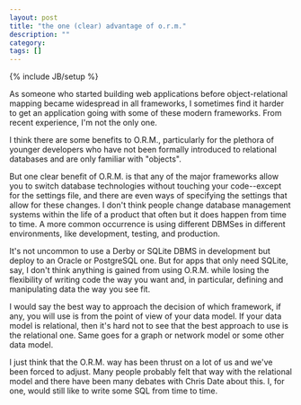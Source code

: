 ```yaml
---
layout: post
title: "the one (clear) advantage of o.r.m."
description: ""
category: 
tags: []
---
```

{% include JB/setup %}

As someone who started building web applications before object-relational
mapping became widespread in all frameworks, I sometimes find it harder
to get an application going with some of these modern frameworks. From recent
experience, I'm not the only one.

I think there are some benefits to O.R.M., particularly for the plethora
of younger developers who have not been formally introduced to relational
databases and are only familiar with "objects".

But one clear benefit of O.R.M. is that
any of the major frameworks allow you to switch database technologies without
touching your code--except for the settings file, and there are even ways of
specifying the settings that allow for these changes. I don't think people
change database management systems within the life of a product that often
but it does happen from time to time. A more common occurrence is using
different DBMSes in different environments, like development, testing, and
production.

It's not uncommon to use a Derby or SQLite DBMS in development but deploy
to an Oracle or PostgreSQL one. But for apps that only need SQLite, say, I
don't think anything is gained from using O.R.M. while losing the flexibility
of writing code the way you want and, in particular, defining and manipulating
data the way you see fit.

I would say the best way to approach the decision of which framework, if any,
you will use is from the point of view of your data model. If your data model
is relational, then it's hard not to see that the best approach to use is the
relational one. Same goes for a graph or network model or some other data
model.

I just think that the O.R.M. way has been thrust on a lot of us and we've been
forced to adjust. Many people probably felt that way with the relational model
and there have been many debates with Chris Date about this. I, for one, would
still like to write some SQL from time to time.